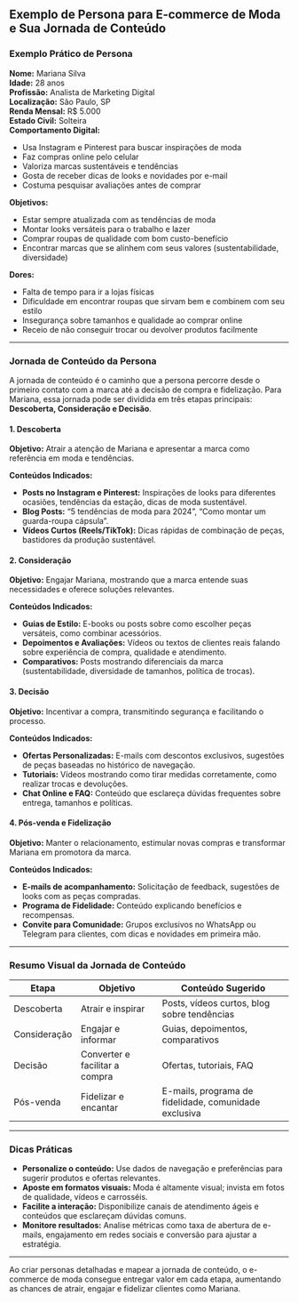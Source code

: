 
## Exemplo de Persona para E-commerce de Moda e Sua Jornada de Conteúdo

### Exemplo Prático de Persona

**Nome:** Mariana Silva  
**Idade:** 28 anos  
**Profissão:** Analista de Marketing Digital  
**Localização:** São Paulo, SP  
**Renda Mensal:** R$ 5.000  
**Estado Civil:** Solteira  
**Comportamento Digital:**  
- Usa Instagram e Pinterest para buscar inspirações de moda  
- Faz compras online pelo celular  
- Valoriza marcas sustentáveis e tendências  
- Gosta de receber dicas de looks e novidades por e-mail  
- Costuma pesquisar avaliações antes de comprar  

**Objetivos:**  
- Estar sempre atualizada com as tendências de moda  
- Montar looks versáteis para o trabalho e lazer  
- Comprar roupas de qualidade com bom custo-benefício  
- Encontrar marcas que se alinhem com seus valores (sustentabilidade, diversidade)

**Dores:**  
- Falta de tempo para ir a lojas físicas  
- Dificuldade em encontrar roupas que sirvam bem e combinem com seu estilo  
- Insegurança sobre tamanhos e qualidade ao comprar online  
- Receio de não conseguir trocar ou devolver produtos facilmente

---

### Jornada de Conteúdo da Persona

A jornada de conteúdo é o caminho que a persona percorre desde o primeiro contato com a marca até a decisão de compra e fidelização. Para Mariana, essa jornada pode ser dividida em três etapas principais: **Descoberta, Consideração e Decisão**.

#### 1. Descoberta

**Objetivo:** Atrair a atenção de Mariana e apresentar a marca como referência em moda e tendências.

**Conteúdos Indicados:**
- **Posts no Instagram e Pinterest:** Inspirações de looks para diferentes ocasiões, tendências da estação, dicas de moda sustentável.
- **Blog Posts:** “5 tendências de moda para 2024”, “Como montar um guarda-roupa cápsula”.
- **Vídeos Curtos (Reels/TikTok):** Dicas rápidas de combinação de peças, bastidores da produção sustentável.

#### 2. Consideração

**Objetivo:** Engajar Mariana, mostrando que a marca entende suas necessidades e oferece soluções relevantes.

**Conteúdos Indicados:**
- **Guias de Estilo:** E-books ou posts sobre como escolher peças versáteis, como combinar acessórios.
- **Depoimentos e Avaliações:** Vídeos ou textos de clientes reais falando sobre experiência de compra, qualidade e atendimento.
- **Comparativos:** Posts mostrando diferenciais da marca (sustentabilidade, diversidade de tamanhos, política de trocas).

#### 3. Decisão

**Objetivo:** Incentivar a compra, transmitindo segurança e facilitando o processo.

**Conteúdos Indicados:**
- **Ofertas Personalizadas:** E-mails com descontos exclusivos, sugestões de peças baseadas no histórico de navegação.
- **Tutoriais:** Vídeos mostrando como tirar medidas corretamente, como realizar trocas e devoluções.
- **Chat Online e FAQ:** Conteúdo que esclareça dúvidas frequentes sobre entrega, tamanhos e políticas.

#### 4. Pós-venda e Fidelização

**Objetivo:** Manter o relacionamento, estimular novas compras e transformar Mariana em promotora da marca.

**Conteúdos Indicados:**
- **E-mails de acompanhamento:** Solicitação de feedback, sugestões de looks com as peças compradas.
- **Programa de Fidelidade:** Conteúdo explicando benefícios e recompensas.
- **Convite para Comunidade:** Grupos exclusivos no WhatsApp ou Telegram para clientes, com dicas e novidades em primeira mão.

---

### Resumo Visual da Jornada de Conteúdo

| Etapa         | Objetivo                        | Conteúdo Sugerido                                      |
|---------------|---------------------------------|--------------------------------------------------------|
| Descoberta    | Atrair e inspirar               | Posts, vídeos curtos, blog sobre tendências            |
| Consideração  | Engajar e informar              | Guias, depoimentos, comparativos                       |
| Decisão       | Converter e facilitar a compra  | Ofertas, tutoriais, FAQ                                |
| Pós-venda     | Fidelizar e encantar            | E-mails, programa de fidelidade, comunidade exclusiva  |

---

### Dicas Práticas

- **Personalize o conteúdo:** Use dados de navegação e preferências para sugerir produtos e ofertas relevantes.
- **Aposte em formatos visuais:** Moda é altamente visual; invista em fotos de qualidade, vídeos e carrosséis.
- **Facilite a interação:** Disponibilize canais de atendimento ágeis e conteúdos que esclareçam dúvidas comuns.
- **Monitore resultados:** Analise métricas como taxa de abertura de e-mails, engajamento em redes sociais e conversão para ajustar a estratégia.

---

Ao criar personas detalhadas e mapear a jornada de conteúdo, o e-commerce de moda consegue entregar valor em cada etapa, aumentando as chances de atrair, engajar e fidelizar clientes como Mariana.
```

